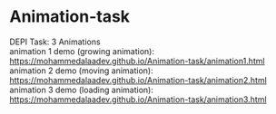 # Animation-task
DEPI Task: 3 Animations
<br>
animation 1 demo (growing animation): https://mohammedalaadev.github.io/Animation-task/animation1.html
<br>
animation 2 demo (moving animation): https://mohammedalaadev.github.io/Animation-task/animation2.html
<br>
animation 3 demo (loading animation): https://mohammedalaadev.github.io/Animation-task/animation3.html
